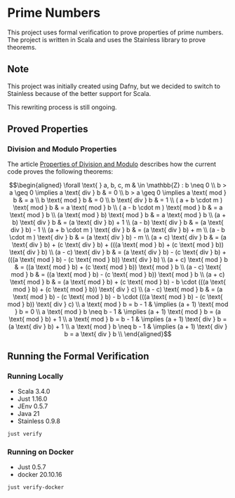 # Prime Numbers

This project uses formal verification to prove properties of prime numbers. 
The project is written in Scala and uses the Stainless library to prove theorems.

## Note

This project was initially created using Dafny,
but we decided to switch to Stainless because of the better support for Scala.

This rewriting process is still ongoing.

## Proved Properties

### Division and Modulo Properties

The article [Properties of Division and Modulo](./modulo.md) describes how the current code proves the following theorems:

```math
\begin{aligned}
\forall \text{ } a, b, c, m & \in \mathbb{Z} : b \neq 0 \\
b > a \geq 0 \implies a \text{ div } b & = 0 \\
b > a \geq 0 \implies a \text{ mod } b & = a \\
b \text{ mod } b                   & = 0 \\
b \text{ div } b                   & = 1 \\
( a + b \cdot m ) \text{ mod } b   & = a \text{ mod } b \\
( a - b \cdot m ) \text{ mod } b   & = a \text{ mod } b \\
(a \text{ mod } b) \text{ mod } b  & = a \text{ mod } b \\
(a + b) \text{ div } b             & = (a \text{ div } b) + 1 \\
(a - b) \text{ div } b             & = (a \text{ div } b) - 1 \\
(a + b \cdot m ) \text{ div } b    & = (a \text{ div } b) + m \\
(a - b \cdot m ) \text{ div } b    & = (a \text{ div } b) - m \\
(a + c) \text{ div } b             & = (a \text{ div } b) + (c \text{ div } b) + (((a \text{ mod } b) + (c \text{ mod } b)) \text{ div } b) \\
(a - c) \text{ div } b             & = (a \text{ div } b) - (c \text{ div } b) + (((a \text{ mod } b) - (c \text{ mod } b)) \text{ div } b) \\
(a + c) \text{ mod } b             & = ((a \text{ mod } b) + (c \text{ mod } b)) \text{ mod } b \\
(a - c) \text{ mod } b             & = ((a \text{ mod } b) - (c \text{ mod } b)) \text{ mod } b \\
(a + c) \text{ mod } b             & = (a \text{ mod } b) + (c \text{ mod } b) - b \cdot (((a \text{ mod } b) + (c \text{ mod } b)) \text{ div } c) \\
(a - c) \text{ mod } b             & = (a \text{ mod } b) - (c \text{ mod } b) - b \cdot (((a \text{ mod } b) - (c \text{ mod } b)) \text{ div } c) \\
a \text{ mod } b = b - 1    & \implies (a + 1) \text{ mod } b = 0 \\
a \text{ mod } b \neq b - 1 & \implies (a + 1) \text{ mod } b = (a \text{ mod } b) + 1 \\
a \text{ mod } b = b - 1    & \implies (a + 1) \text{ div } b = (a \text{ div } b) + 1 \\
a \text{ mod } b \neq b - 1 & \implies (a + 1) \text{ div } b = a \text{ div } b \\
\end{aligned}
```

## Running the Formal Verification

### Running Locally

- Scala 3.4.0
- Just 1.16.0
- JEnv 0.5.7
- Java 21
- Stainless 0.9.8

```bash
just verify
```
### Running on Docker

- Just 0.5.7
- docker 20.10.16

```bash
just verify-docker
```

